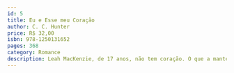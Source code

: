 ```yaml
---
id: 5
title: Eu e Esse meu Coração
author: C. C. Hunter
price: R$ 32,00
isbn: 978-1250131652
pages: 368
category: Romance
description: Leah MacKenzie, de 17 anos, não tem coração. O que a mantém viva é um coração artificial que ela carrega dentro de uma mochila.
---
```

